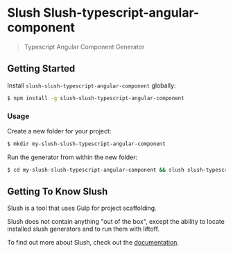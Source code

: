 # Slush Slush-typescript-angular-component

> Typescript Angular Component Generator


## Getting Started

Install `slush-slush-typescript-angular-component` globally:

```bash
$ npm install -g slush-slush-typescript-angular-component
```

### Usage

Create a new folder for your project:

```bash
$ mkdir my-slush-slush-typescript-angular-component
```

Run the generator from within the new folder:

```bash
$ cd my-slush-slush-typescript-angular-component && slush slush-typescript-angular-component
```

## Getting To Know Slush

Slush is a tool that uses Gulp for project scaffolding.

Slush does not contain anything "out of the box", except the ability to locate installed slush generators and to run them with liftoff.

To find out more about Slush, check out the [documentation](https://github.com/slushjs/slush).


